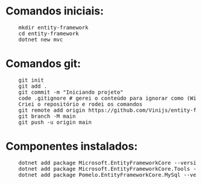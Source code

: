 # Comandos iniciais:
<pre>
    mkdir entity-framework
    cd entity-framework
    dotnet new mvc
</pre>

# Comandos git:
<pre>
    git init
    git add .
    git commit -m "Iniciando projeto"
    code .gitignore # gerei o conteúdo para ignorar como (Windows, Linux, Mac, DotnetCore, VisualStudioCode) no link: https://www.toptal.com/developers/gitignore/
    Criei o repositório e rodei os comandos
    git remote add origin https://github.com/Vinijs/entity-framework
    git branch -M main
    git push -u origin main
</pre> 

# Componentes instalados:
<pre>
    dotnet add package Microsoft.EntityFrameworkCore --version 7.0.14
    dotnet add package Microsoft.EntityFrameworkCore.Tools --version 7.0.14
    dotnet add package Pomelo.EntityFrameworkCore.MySql --version 7.0.0
</pre> 